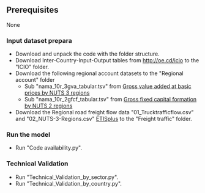 ## Prerequisites
None

### Input dataset prepara        
- Download and unpack the code with the folder structure. 
- Download Inter-Country-Input-Output tables from http://oe.cd/icio to the "ICIO" folder.
- Download the following regional account datasets to the "Regional account" folder
  - Sub "nama_10r_3gva_tabular.tsv" from [Gross value added at basic prices by NUTS 3 regions](https://ec.europa.eu/eurostat/databrowser/view/nama_10r_3gva/default/table?lang=en)
  - Sub "nama_10r_2gfcf_tabular.tsv" from [Gross fixed capital formation by NUTS 2 regions](https://ec.europa.eu/eurostat/databrowser/view/nama_10r_2gfcf/default/table?lang=en)
- Download the Regional road freight flow data "01_Trucktrafficflow.csv" and "02_NUTS-3-Regions.csv" [ETISplus](https://data.mendeley.com/datasets/py2zkrb65h "Named link title") to the "Freight traffic" folder.

### Run the model
- Run "Code availability.py".

### Technical Validation
- Run "Technical_Validation_by_sector.py".
- Run "Technical_Validation_by_country.py".

